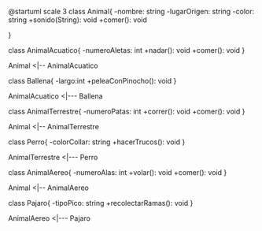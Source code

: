 @startuml
scale 3
class Animal{
    -nombre: string
    -lugarOrigen: string
    -color: string
    +sonido(String): void
    +comer(): void
    
}

class AnimalAcuatico{
    -numeroAletas: int
    +nadar(): void
    +comer(): void
}

Animal <|-- AnimalAcuatico

class Ballena{
    -largo:int
    +peleaConPinocho(): void
}

AnimalAcuatico <|--- Ballena

class AnimalTerrestre{
    -numeroPatas: int
    +correr(): void
    +comer(): void
}

Animal <|-- AnimalTerrestre

class Perro{
    -colorCollar: string
    +hacerTrucos(): void
}

AnimalTerrestre <|--- Perro

class AnimalAereo{
    -numeroAlas: int
    +volar(): void
    +comer(): void
}

Animal <|-- AnimalAereo

class Pajaro{
    -tipoPico: string
    +recolectarRamas(): void
}

AnimalAereo <|--- Pajaro



